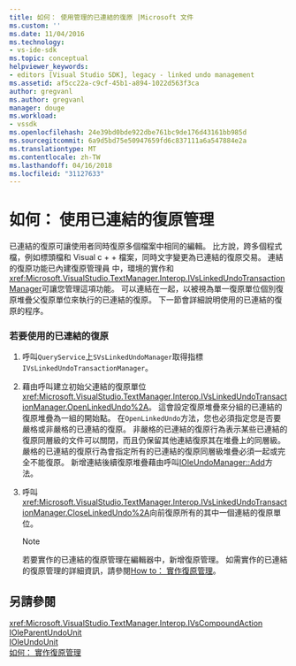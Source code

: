 ```yaml
---
title: 如何： 使用管理的已連結的復原 |Microsoft 文件
ms.custom: ''
ms.date: 11/04/2016
ms.technology:
- vs-ide-sdk
ms.topic: conceptual
helpviewer_keywords:
- editors [Visual Studio SDK], legacy - linked undo management
ms.assetid: af5cc22a-c9cf-45b1-a894-1022d563f3ca
author: gregvanl
ms.author: gregvanl
manager: douge
ms.workload:
- vssdk
ms.openlocfilehash: 24e39bd0bde922dbe761bc9de176d43161bb985d
ms.sourcegitcommit: 6a9d5bd75e50947659fd6c837111a6a547884e2a
ms.translationtype: MT
ms.contentlocale: zh-TW
ms.lasthandoff: 04/16/2018
ms.locfileid: "31127633"
---
```

# <a name="how-to-use-linked-undo-management"></a>如何： 使用已連結的復原管理
已連結的復原可讓使用者同時復原多個檔案中相同的編輯。 比方說，跨多個程式檔，例如標頭檔和 Visual c + + 檔案，同時文字變更為已連結的復原交易。 連結的復原功能已內建復原管理員 中，環境的實作和<xref:Microsoft.VisualStudio.TextManager.Interop.IVsLinkedUndoTransactionManager>可讓您管理這項功能。 可以連結在一起，以被視為單一復原單位個別復原堆疊父復原單位來執行的已連結的復原。 下一節會詳細說明使用的已連結的復原的程序。  
  
### <a name="to-use-linked-undo"></a>若要使用的已連結的復原  
  
1.  呼叫`QueryService`上`SVsLinkedUndoManager`取得指標`IVsLinkedUndoTransactionManager`。  
  
2.  藉由呼叫建立初始父連結的復原單位<xref:Microsoft.VisualStudio.TextManager.Interop.IVsLinkedUndoTransactionManager.OpenLinkedUndo%2A>。 這會設定復原堆疊來分組的已連結的復原堆疊為一組的開始點。 在`OpenLinkedUndo`方法，您也必須指定您是否要嚴格或非嚴格的已連結的復原。 非嚴格的已連結的復原行為表示某些已連結的復原同層級的文件可以關閉，而且仍保留其他連結復原其在堆疊上的同層級。 嚴格的已連結的復原行為會指定所有的已連結的復原同層級堆疊必須一起或完全不能復原。 新增連結後續復原堆疊藉由呼叫[IOleUndoManager::Add](http://msdn.microsoft.com/library/windows/desktop/ms680135)方法。  
  
3.  呼叫<xref:Microsoft.VisualStudio.TextManager.Interop.IVsLinkedUndoTransactionManager.CloseLinkedUndo%2A>向前復原所有的其中一個連結的復原單位。  
  
    > [!NOTE]
    >  若要實作的已連結的復原管理在編輯器中，新增復原管理。 如需實作的已連結的復原管理的詳細資訊，請參閱[How to： 實作復原管理](../extensibility/how-to-implement-undo-management.md)。  
  
## <a name="see-also"></a>另請參閱  
 <xref:Microsoft.VisualStudio.TextManager.Interop.IVsCompoundAction>   
 [IOleParentUndoUnit](http://msdn.microsoft.com/library/windows/desktop/ms682151)   
 [IOleUndoUnit](http://msdn.microsoft.com/library/windows/desktop/ms678476)   
 [如何： 實作復原管理](../extensibility/how-to-implement-undo-management.md)